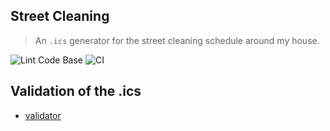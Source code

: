 ## Street Cleaning

> An `.ics` generator for the street cleaning schedule around my house.

![Lint Code Base](https://github.com/docwhat/street_cleaning/workflows/Lint%20Code%20Base/badge.svg)
![CI](https://github.com/docwhat/street_cleaning/workflows/CI/badge.svg)

## Validation of the .ics

-   [validator](https://icalendar.org/validator.html?url=https://docwhat.org/street-cleaning.ics)
